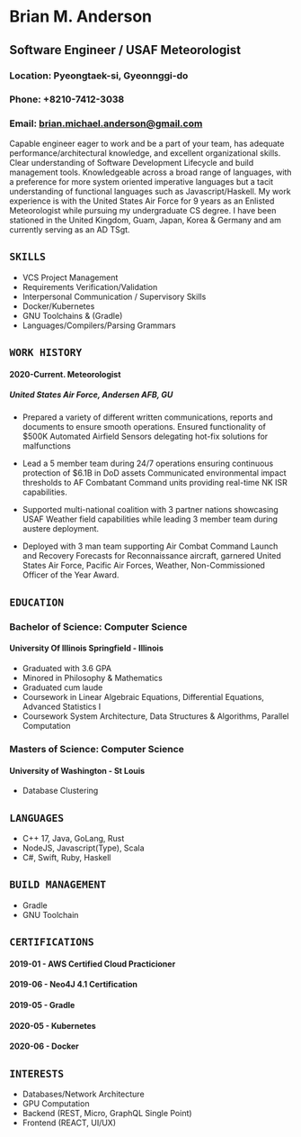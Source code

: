 # Brian M. Anderson
## Software Engineer / USAF Meteorologist

### Location: Pyeongtaek-si, Gyeonnggi-do
### Phone: +8210-7412-3038
### Email: brian.michael.anderson@gmail.com

Capable engineer eager to work and be a part of your team, has adequate performance/architectural knowledge, and excellent organizational skills. Clear understanding of Software Development Lifecycle and build management tools. Knowledgeable across a broad range of languages, with a preference for more system oriented imperative languages but a tacit understanding of functional languages such as Javascript/Haskell. My work experience is with the United States Air Force for 9 years as an Enlisted Meteorologist while pursuing my undergraduate CS degree. I have been stationed in the United Kingdom, Guam, Japan, Korea & Germany and am currently serving as an AD TSgt. 

## ``SKILLS``
- VCS Project Management  
- Requirements Verification/Validation
- Interpersonal Communication / Supervisory Skills 
- Docker/Kubernetes
- GNU Toolchains & (Gradle)
- Languages/Compilers/Parsing Grammars

## ``WORK HISTORY``

#### 2020-Current. Meteorologist
##### United States Air Force, Andersen AFB, GU

- Prepared a variety of different written communications, reports and documents to ensure smooth operations.
Ensured functionality of $500K Automated Airfield Sensors delegating hot-fix solutions for malfunctions

- Lead a 5 member team during 24/7 operations ensuring continuous protection of $6.1B in DoD assets
Communicated environmental impact thresholds to AF Combatant Command units providing real-time NK ISR capabilities.

- Supported multi-national coalition with 3 partner nations showcasing USAF Weather field capabilities while leading 3 member team during austere deployment.

- Deployed with 3 man team supporting Air Combat Command Launch and Recovery Forecasts for Reconnaissance aircraft, garnered United States Air Force, Pacific Air Forces, Weather, Non-Commissioned Officer of the Year Award.

## ``EDUCATION``

### Bachelor of Science: Computer Science 
#### University Of Illinois Springfield - Illinois
- Graduated with 3.6 GPA 
- Minored in Philosophy & Mathematics 
- Graduated cum laude 
- Coursework in Linear Algebraic Equations, Differential Equations, Advanced Statistics I 
- Coursework System Architecture, Data Structures & Algorithms, Parallel Computation

### Masters of Science: Computer Science
#### University of Washington -  St Louis
- Database Clustering


## ``LANGUAGES``

- C++ 17, Java, GoLang, Rust
- NodeJS, Javascript(Type), Scala
- C#, Swift, Ruby, Haskell 	  

## ``BUILD MANAGEMENT``
-  Gradle
-  GNU Toolchain

## ``CERTIFICATIONS``

#### 2019-01 - AWS Certified Cloud Practicioner
#### 2019-06 - Neo4J 4.1 Certification
#### 2019-05 - Gradle
#### 2020-05 - Kubernetes
#### 2020-06 - Docker

## ``INTERESTS``
- Databases/Network Architecture
- GPU Computation
- Backend (REST, Micro, GraphQL Single Point)
- Frontend (REACT, UI/UX)

